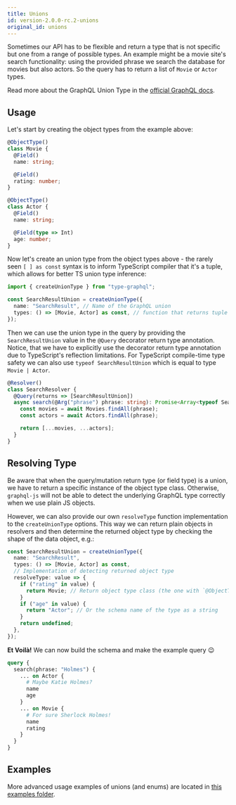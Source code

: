 ```yaml
---
title: Unions
id: version-2.0.0-rc.2-unions
original_id: unions
---
```


Sometimes our API has to be flexible and return a type that is not specific but one from a range of possible types. An example might be a movie site's search functionality: using the provided phrase we search the database for movies but also actors. So the query has to return a list of `Movie` or `Actor` types.

Read more about the GraphQL Union Type in the [official GraphQL docs](http://graphql.org/learn/schema/#union-types).

## Usage

Let's start by creating the object types from the example above:

```ts
@ObjectType()
class Movie {
  @Field()
  name: string;

  @Field()
  rating: number;
}
```

```ts
@ObjectType()
class Actor {
  @Field()
  name: string;

  @Field(type => Int)
  age: number;
}
```

Now let's create an union type from the object types above - the rarely seen `[ ] as const` syntax is to inform TypeScript compiler that it's a tuple, which allows for better TS union type inference:

```ts
import { createUnionType } from "type-graphql";

const SearchResultUnion = createUnionType({
  name: "SearchResult", // Name of the GraphQL union
  types: () => [Movie, Actor] as const, // function that returns tuple of object types classes
});
```

Then we can use the union type in the query by providing the `SearchResultUnion` value in the `@Query` decorator return type annotation.
Notice, that we have to explicitly use the decorator return type annotation due to TypeScript's reflection limitations.
For TypeScript compile-time type safety we can also use `typeof SearchResultUnion` which is equal to type `Movie | Actor`.

```ts
@Resolver()
class SearchResolver {
  @Query(returns => [SearchResultUnion])
  async search(@Arg("phrase") phrase: string): Promise<Array<typeof SearchResultUnion>> {
    const movies = await Movies.findAll(phrase);
    const actors = await Actors.findAll(phrase);

    return [...movies, ...actors];
  }
}
```

## Resolving Type

Be aware that when the query/mutation return type (or field type) is a union, we have to return a specific instance of the object type class. Otherwise, `graphql-js` will not be able to detect the underlying GraphQL type correctly when we use plain JS objects.

However, we can also provide our own `resolveType` function implementation to the `createUnionType` options. This way we can return plain objects in resolvers and then determine the returned object type by checking the shape of the data object, e.g.:

```ts
const SearchResultUnion = createUnionType({
  name: "SearchResult",
  types: () => [Movie, Actor] as const,
  // Implementation of detecting returned object type
  resolveType: value => {
    if ("rating" in value) {
      return Movie; // Return object type class (the one with `@ObjectType()`)
    }
    if ("age" in value) {
      return "Actor"; // Or the schema name of the type as a string
    }
    return undefined;
  },
});
```

**Et Voilà!** We can now build the schema and make the example query 😉

```graphql
query {
  search(phrase: "Holmes") {
    ... on Actor {
      # Maybe Katie Holmes?
      name
      age
    }
    ... on Movie {
      # For sure Sherlock Holmes!
      name
      rating
    }
  }
}
```

## Examples

More advanced usage examples of unions (and enums) are located in [this examples folder](https://github.com/MichalLytek/type-graphql/tree/v2.0.0-rc.2/examples/enums-and-unions).
